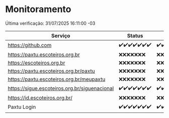 # Monitoramento

Última verificação: 31/07/2025 16:11:00 -03

|Serviço|Status|Últimas 24h|
|---|---|---|
|https://github.com|<span title="2025-07-24: OK=23">✔️</span><span title="2025-07-25: OK=23">✔️</span><span title="2025-07-26: OK=23">✔️</span><span title="2025-07-27: OK=22">✔️</span><span title="2025-07-28: OK=22">✔️</span><span title="2025-07-29: OK=22">✔️</span><span title="2025-07-30: OK=18">✔️</span>|<span title="30/07/2025 16:11:00 -03 : 200">✔️</span><span title="30/07/2025 17:10:00 -03 : 200">✔️</span><span title="30/07/2025 18:09:00 -03 : 200">✔️</span><span title="30/07/2025 19:10:00 -03 : 200">✔️</span><span title="30/07/2025 20:10:00 -03 : 200">✔️</span><span title="30/07/2025 21:53:00 -03 : 200">✔️</span><span title="30/07/2025 23:54:00 -03 : 200">✔️</span><span title="31/07/2025 00:58:00 -03 : 200">✔️</span><span title="31/07/2025 01:39:00 -03 : 200">✔️</span><span title="31/07/2025 02:19:00 -03 : 200">✔️</span><span title="31/07/2025 03:16:00 -03 : 200">✔️</span><span title="31/07/2025 04:15:00 -03 : 200">✔️</span><span title="31/07/2025 05:15:00 -03 : 200">✔️</span><span title="31/07/2025 06:16:00 -03 : 200">✔️</span><span title="31/07/2025 07:11:00 -03 : 200">✔️</span><span title="31/07/2025 08:09:00 -03 : 200">✔️</span><span title="31/07/2025 09:18:00 -03 : 200">✔️</span><span title="31/07/2025 10:31:00 -03 : 200">✔️</span><span title="31/07/2025 11:13:00 -03 : 200">✔️</span><span title="31/07/2025 12:11:00 -03 : 200">✔️</span><span title="31/07/2025 13:13:00 -03 : 200">✔️</span><span title="31/07/2025 14:12:00 -03 : 200">✔️</span><span title="31/07/2025 15:15:00 -03 : 200">✔️</span><span title="31/07/2025 16:11:00 -03 : 200">✔️</span>|
|https://paxtu.escoteiros.org.br|<span title="2025-07-24: Falhas=23">❌</span><span title="2025-07-25: Falhas=23">❌</span><span title="2025-07-26: Falhas=23">❌</span><span title="2025-07-27: Falhas=22">❌</span><span title="2025-07-28: Falhas=22">❌</span><span title="2025-07-29: Falhas=22">❌</span><span title="2025-07-30: Falhas=18">❌</span>|<span title="30/07/2025 16:11:00 -03 : 403">❌</span><span title="30/07/2025 17:10:00 -03 : 403">❌</span><span title="30/07/2025 18:09:00 -03 : 403">❌</span><span title="30/07/2025 19:10:00 -03 : 403">❌</span><span title="30/07/2025 20:10:00 -03 : 403">❌</span><span title="30/07/2025 21:53:00 -03 : 403">❌</span><span title="30/07/2025 23:54:00 -03 : 403">❌</span><span title="31/07/2025 00:58:00 -03 : 403">❌</span><span title="31/07/2025 01:39:00 -03 : 403">❌</span><span title="31/07/2025 02:19:00 -03 : 403">❌</span><span title="31/07/2025 03:16:00 -03 : 403">❌</span><span title="31/07/2025 04:15:00 -03 : 403">❌</span><span title="31/07/2025 05:15:00 -03 : 403">❌</span><span title="31/07/2025 06:16:00 -03 : 403">❌</span><span title="31/07/2025 07:11:00 -03 : 403">❌</span><span title="31/07/2025 08:09:00 -03 : 403">❌</span><span title="31/07/2025 09:18:00 -03 : 403">❌</span><span title="31/07/2025 10:31:00 -03 : 403">❌</span><span title="31/07/2025 11:13:00 -03 : 403">❌</span><span title="31/07/2025 12:11:00 -03 : 403">❌</span><span title="31/07/2025 13:13:00 -03 : 403">❌</span><span title="31/07/2025 14:12:00 -03 : 403">❌</span><span title="31/07/2025 15:15:00 -03 : 403">❌</span><span title="31/07/2025 16:11:00 -03 : 403">❌</span>|
|https://escoteiros.org.br|<span title="2025-07-24: Falhas=23">❌</span><span title="2025-07-25: Falhas=23">❌</span><span title="2025-07-26: Falhas=23">❌</span><span title="2025-07-27: Falhas=22">❌</span><span title="2025-07-28: Falhas=22">❌</span><span title="2025-07-29: Falhas=22">❌</span><span title="2025-07-30: Falhas=18">❌</span>|<span title="30/07/2025 16:11:00 -03 : 403">❌</span><span title="30/07/2025 17:10:00 -03 : 403">❌</span><span title="30/07/2025 18:09:00 -03 : 403">❌</span><span title="30/07/2025 19:10:00 -03 : 403">❌</span><span title="30/07/2025 20:10:00 -03 : 403">❌</span><span title="30/07/2025 21:53:00 -03 : 403">❌</span><span title="30/07/2025 23:54:00 -03 : 403">❌</span><span title="31/07/2025 00:58:00 -03 : 403">❌</span><span title="31/07/2025 01:39:00 -03 : 403">❌</span><span title="31/07/2025 02:19:00 -03 : 403">❌</span><span title="31/07/2025 03:16:00 -03 : 403">❌</span><span title="31/07/2025 04:15:00 -03 : 403">❌</span><span title="31/07/2025 05:15:00 -03 : 403">❌</span><span title="31/07/2025 06:16:00 -03 : 403">❌</span><span title="31/07/2025 07:11:00 -03 : 403">❌</span><span title="31/07/2025 08:09:00 -03 : 403">❌</span><span title="31/07/2025 09:18:00 -03 : 403">❌</span><span title="31/07/2025 10:31:00 -03 : 403">❌</span><span title="31/07/2025 11:13:00 -03 : 403">❌</span><span title="31/07/2025 12:11:00 -03 : 403">❌</span><span title="31/07/2025 13:13:00 -03 : 403">❌</span><span title="31/07/2025 14:12:00 -03 : 403">❌</span><span title="31/07/2025 15:15:00 -03 : 403">❌</span><span title="31/07/2025 16:11:00 -03 : 403">❌</span>|
|https://paxtu.escoteiros.org.br/paxtu|<span title="2025-07-24: Falhas=23">❌</span><span title="2025-07-25: Falhas=23">❌</span><span title="2025-07-26: Falhas=23">❌</span><span title="2025-07-27: Falhas=22">❌</span><span title="2025-07-28: Falhas=22">❌</span><span title="2025-07-29: Falhas=22">❌</span><span title="2025-07-30: Falhas=18">❌</span>|<span title="30/07/2025 16:11:00 -03 : 403">❌</span><span title="30/07/2025 17:10:00 -03 : 403">❌</span><span title="30/07/2025 18:09:00 -03 : 403">❌</span><span title="30/07/2025 19:10:00 -03 : 403">❌</span><span title="30/07/2025 20:10:00 -03 : 403">❌</span><span title="30/07/2025 21:53:00 -03 : 403">❌</span><span title="30/07/2025 23:54:00 -03 : 403">❌</span><span title="31/07/2025 00:58:00 -03 : 403">❌</span><span title="31/07/2025 01:39:00 -03 : 403">❌</span><span title="31/07/2025 02:19:00 -03 : 403">❌</span><span title="31/07/2025 03:16:00 -03 : 403">❌</span><span title="31/07/2025 04:15:00 -03 : 403">❌</span><span title="31/07/2025 05:15:00 -03 : 403">❌</span><span title="31/07/2025 06:16:00 -03 : 403">❌</span><span title="31/07/2025 07:11:00 -03 : 403">❌</span><span title="31/07/2025 08:09:00 -03 : 403">❌</span><span title="31/07/2025 09:18:00 -03 : 403">❌</span><span title="31/07/2025 10:31:00 -03 : 403">❌</span><span title="31/07/2025 11:13:00 -03 : 403">❌</span><span title="31/07/2025 12:11:00 -03 : 403">❌</span><span title="31/07/2025 13:13:00 -03 : 403">❌</span><span title="31/07/2025 14:12:00 -03 : 403">❌</span><span title="31/07/2025 15:15:00 -03 : 403">❌</span><span title="31/07/2025 16:11:00 -03 : 403">❌</span>|
|https://paxtu.escoteiros.org.br/meupaxtu|<span title="2025-07-24: Falhas=23">❌</span><span title="2025-07-25: Falhas=23">❌</span><span title="2025-07-26: Falhas=23">❌</span><span title="2025-07-27: Falhas=22">❌</span><span title="2025-07-28: Falhas=22">❌</span><span title="2025-07-29: Falhas=22">❌</span><span title="2025-07-30: Falhas=18">❌</span>|<span title="30/07/2025 16:11:00 -03 : 403">❌</span><span title="30/07/2025 17:10:00 -03 : 403">❌</span><span title="30/07/2025 18:09:00 -03 : 403">❌</span><span title="30/07/2025 19:10:00 -03 : 403">❌</span><span title="30/07/2025 20:10:00 -03 : 403">❌</span><span title="30/07/2025 21:53:00 -03 : 403">❌</span><span title="30/07/2025 23:54:00 -03 : 403">❌</span><span title="31/07/2025 00:58:00 -03 : 403">❌</span><span title="31/07/2025 01:39:00 -03 : 403">❌</span><span title="31/07/2025 02:19:00 -03 : 403">❌</span><span title="31/07/2025 03:16:00 -03 : 403">❌</span><span title="31/07/2025 04:15:00 -03 : 403">❌</span><span title="31/07/2025 05:15:00 -03 : 403">❌</span><span title="31/07/2025 06:16:00 -03 : 403">❌</span><span title="31/07/2025 07:11:00 -03 : 403">❌</span><span title="31/07/2025 08:09:00 -03 : 403">❌</span><span title="31/07/2025 09:18:00 -03 : 403">❌</span><span title="31/07/2025 10:31:00 -03 : 403">❌</span><span title="31/07/2025 11:13:00 -03 : 403">❌</span><span title="31/07/2025 12:11:00 -03 : 403">❌</span><span title="31/07/2025 13:13:00 -03 : 403">❌</span><span title="31/07/2025 14:12:00 -03 : 403">❌</span><span title="31/07/2025 15:15:00 -03 : 403">❌</span><span title="31/07/2025 16:11:00 -03 : 403">❌</span>|
|https://sigue.escoteiros.org.br/siguenacional|<span title="2025-07-24: OK=23">✔️</span><span title="2025-07-25: OK=23">✔️</span><span title="2025-07-26: OK=23">✔️</span><span title="2025-07-27: OK=22">✔️</span><span title="2025-07-28: OK=22">✔️</span><span title="2025-07-29: OK=22">✔️</span><span title="2025-07-30: OK=18">✔️</span>|<span title="30/07/2025 16:11:00 -03 : 200">✔️</span><span title="30/07/2025 17:10:00 -03 : 200">✔️</span><span title="30/07/2025 18:09:00 -03 : 200">✔️</span><span title="30/07/2025 19:10:00 -03 : 200">✔️</span><span title="30/07/2025 20:10:00 -03 : 200">✔️</span><span title="30/07/2025 21:53:00 -03 : 200">✔️</span><span title="30/07/2025 23:54:00 -03 : 200">✔️</span><span title="31/07/2025 00:58:00 -03 : 200">✔️</span><span title="31/07/2025 01:39:00 -03 : 200">✔️</span><span title="31/07/2025 02:19:00 -03 : 200">✔️</span><span title="31/07/2025 03:16:00 -03 : 200">✔️</span><span title="31/07/2025 04:15:00 -03 : 200">✔️</span><span title="31/07/2025 05:15:00 -03 : 200">✔️</span><span title="31/07/2025 06:16:00 -03 : 200">✔️</span><span title="31/07/2025 07:11:00 -03 : 200">✔️</span><span title="31/07/2025 08:09:00 -03 : 200">✔️</span><span title="31/07/2025 09:18:00 -03 : 200">✔️</span><span title="31/07/2025 10:31:00 -03 : 200">✔️</span><span title="31/07/2025 11:13:00 -03 : 200">✔️</span><span title="31/07/2025 12:11:00 -03 : 200">✔️</span><span title="31/07/2025 13:13:00 -03 : 200">✔️</span><span title="31/07/2025 14:12:00 -03 : 200">✔️</span><span title="31/07/2025 15:15:00 -03 : 200">✔️</span><span title="31/07/2025 16:11:00 -03 : 200">✔️</span>|
|https://id.escoteiros.org.br/|<span title="2025-07-24: Falhas=23">❌</span><span title="2025-07-25: Falhas=23">❌</span><span title="2025-07-26: Falhas=23">❌</span><span title="2025-07-27: Falhas=22">❌</span><span title="2025-07-28: Falhas=22">❌</span><span title="2025-07-29: Falhas=22">❌</span><span title="2025-07-30: Falhas=18">❌</span>|<span title="30/07/2025 16:11:00 -03 : 403">❌</span><span title="30/07/2025 17:10:00 -03 : 403">❌</span><span title="30/07/2025 18:09:00 -03 : 403">❌</span><span title="30/07/2025 19:10:00 -03 : 403">❌</span><span title="30/07/2025 20:10:00 -03 : 403">❌</span><span title="30/07/2025 21:53:00 -03 : 403">❌</span><span title="30/07/2025 23:54:00 -03 : 403">❌</span><span title="31/07/2025 00:58:00 -03 : 403">❌</span><span title="31/07/2025 01:39:00 -03 : 403">❌</span><span title="31/07/2025 02:19:00 -03 : 403">❌</span><span title="31/07/2025 03:16:00 -03 : 403">❌</span><span title="31/07/2025 04:15:00 -03 : 403">❌</span><span title="31/07/2025 05:15:00 -03 : 403">❌</span><span title="31/07/2025 06:16:00 -03 : 403">❌</span><span title="31/07/2025 07:11:00 -03 : 403">❌</span><span title="31/07/2025 08:09:00 -03 : 403">❌</span><span title="31/07/2025 09:18:00 -03 : 403">❌</span><span title="31/07/2025 10:31:00 -03 : 403">❌</span><span title="31/07/2025 11:13:00 -03 : 403">❌</span><span title="31/07/2025 12:11:00 -03 : 403">❌</span><span title="31/07/2025 13:13:00 -03 : 403">❌</span><span title="31/07/2025 14:12:00 -03 : 403">❌</span><span title="31/07/2025 15:15:00 -03 : 403">❌</span><span title="31/07/2025 16:11:00 -03 : 403">❌</span>|
|Paxtu Login|<span title="2025-07-24: OK=23">✔️</span><span title="2025-07-25: OK=23">✔️</span><span title="2025-07-26: OK=23">✔️</span><span title="2025-07-27: OK=22">✔️</span><span title="2025-07-28: OK=22">✔️</span><span title="2025-07-29: OK=22">✔️</span><span title="2025-07-30: OK=18">✔️</span>|<span title="30/07/2025 16:11:00 -03 : 200">✔️</span><span title="30/07/2025 17:10:00 -03 : 200">✔️</span><span title="30/07/2025 18:09:00 -03 : 200">✔️</span><span title="30/07/2025 19:10:00 -03 : 200">✔️</span><span title="30/07/2025 20:10:00 -03 : 200">✔️</span><span title="30/07/2025 21:53:00 -03 : 200">✔️</span><span title="30/07/2025 23:54:00 -03 : 200">✔️</span><span title="31/07/2025 00:58:00 -03 : 200">✔️</span><span title="31/07/2025 01:39:00 -03 : 200">✔️</span><span title="31/07/2025 02:19:00 -03 : 200">✔️</span><span title="31/07/2025 03:16:00 -03 : 200">✔️</span><span title="31/07/2025 04:15:00 -03 : 200">✔️</span><span title="31/07/2025 05:15:00 -03 : 200">✔️</span><span title="31/07/2025 06:16:00 -03 : 200">✔️</span><span title="31/07/2025 07:11:00 -03 : 200">✔️</span><span title="31/07/2025 08:09:00 -03 : 200">✔️</span><span title="31/07/2025 09:18:00 -03 : 200">✔️</span><span title="31/07/2025 10:31:00 -03 : 200">✔️</span><span title="31/07/2025 11:13:00 -03 : 200">✔️</span><span title="31/07/2025 12:11:00 -03 : 200">✔️</span><span title="31/07/2025 13:13:00 -03 : 200">✔️</span><span title="31/07/2025 14:12:00 -03 : 200">✔️</span><span title="31/07/2025 15:15:00 -03 : 200">✔️</span><span title="31/07/2025 16:11:00 -03 : 200">✔️</span>|
